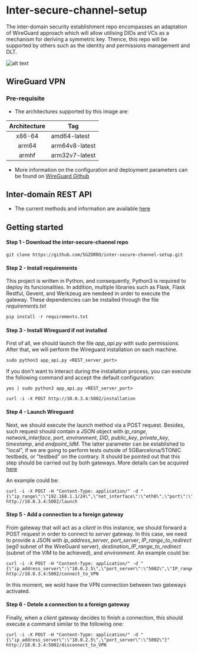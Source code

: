 # Inter-secure-channel-setup
The inter-domain security establishment repo encompasses an adaptation of WireGuard approach which will allow utilising DIDs and VCs as a mechanism for deriving a symmetric key. Thence, this repo will be supported by others such as the identity and permissions management and DLT.

![alt text](https://github.com/5GZORRO/inter-secure-channel-setup/blob/main/images/DID_based_on_VPN.png?raw=true)

## WireGuard VPN

### Pre-requisite

* The architectures supported by this image are:

| Architecture | Tag |
| :----: | --- |
| x86-64 | amd64-latest |
| arm64 | arm64v8-latest |
| armhf | arm32v7-latest |

* More information on the configuration and deployment parameters can be found on [WireGuard Github](https://github.com/linuxserver/docker-wireguard)

## Inter-domain REST API

* The current methods and information are available [here](https://5gzorro.github.io/inter-secure-channel-setup/) 

## Getting started

#### Step 1 - Download the inter-secure-channel repo

```
git clone https://github.com/5GZORRO/inter-secure-channel-setup.git
```

#### Step 2 - Install requirements

This project is written in Python, and consequently, Python3 is required to deploy its funcionalities.
In addition, multiple libraries such as Flask, Flask Restful, Gevent, and Werkzeug are needeed in order to execute the gateway. These dependencies can be installed through the file _requirements.txt_

```python
pip install -r requirements.txt
```

#### Step 3 - Install Wireguard if not installed

First of all, we should launch the file _app_api.py_ with sudo permissions. After that, we will perform the Wireguard installation on each machine.

```
sudo python3 app_api.py <REST_server_port>
```
If you don't want to interact during the installation process, you can execute the following command and accept the default configuration:

```
yes | sudo python3 app_api.py <REST_server_port>
```

```
curl -i -X POST http://10.0.3.4:5002/installation
```

#### Step 4 - Launch Wireguard

Next, we should execute the launch method via a POST request. Besides, such request should contain a JSON object with _ip_range_, _network_interface_, _port_, _environment_, _DID_, _public_key_, _private_key_, _timestamp_, and _endpoint_IdM_. The latter parameter can be established to "local", if we are going to perform tests outside of 5GBarcelona/5TONIC testbeds, or "testbed" on the contrary. It should be pointed out that this step should be carried out by both gateways. More details can be acquired [here](https://5gzorro.github.io/inter-secure-channel-setup/) 

An example could be:

```
curl -i -X POST -H "Content-Type: application/" -d "{\"ip_range\":\"192.168.1.1/24\",\"net_interface\":\"eth0\",\"port\":\"5003\",\"environment\":\"testbed\","DID\":\"RHxxhYFA0y0FFSuE9lPgLV"\,\"public_key\":\"p/Mg8YYnnPeUgUQM6FgKowfkd3Nc/pi926KfGewYUXg=\",\"private_key\":\"jXGkv4Wv1ZNZf3q4EPwhcTVNGGW/kEFfU7AmCdDvcMY=\",\"timestamp\":\"1647972667\",\"endpoint_IdM\":\"http://172.28.3.153:6800/authentication/operator_key_pair/verify\"}" http://10.0.3.4:5002/launch
```

#### Step 5 - Add a connection to a foreign gateway

From gateway that will act as a _client_ in this instance, we should forward a POST request in order to connect to _server_ gateway. In this case, we need to provide a JSON with _ip_address_server_, _port_server_, _IP_range_to_redirect_ (_wg0_ subnet of the WireGuard server), _destination_IP_range_to_redirect_ (subnet of the VIM to be achieved), and _environment_. An example could be:

```
curl -i -X POST -H "Content-Type: application/" -d "{\"ip_address_server\":\"10.0.2.5\",\"port_server\":\"5002\",\"IP_range_to_redirect\":\"192.168.2.1/24\",\"destination_IP_range_to_redirect\":\"192.168.160.0/24\",\"environment\":\"testbed\"}" http://10.0.3.4:5002/connect_to_VPN
```

In this moment, we wold have the VPN connection between two gateways activated.

#### Step 6 - Detele a connection to a foreign gateway

Finally, when a _client_ gateway decides to finish a connection, this should execute a command similar to the following one:

```
curl -i -X POST -H "Content-Type: application/" -d "{\"ip_address_server\":\"10.0.2.5\",\"port_server\":\"5002\"}" http://10.0.3.4:5002/disconnect_to_VPN
```


